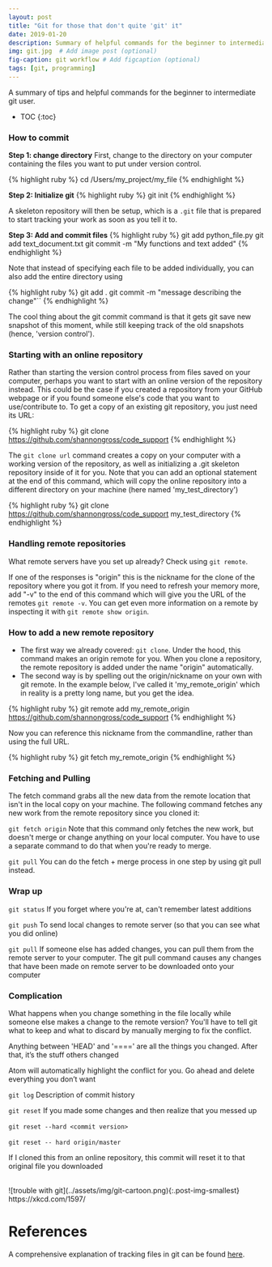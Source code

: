```yaml
---
layout: post
title: "Git for those that don't quite 'git' it"
date: 2019-01-20
description: Summary of helpful commands for the beginner to intermediate git user.
img: git.jpg  # Add image post (optional)
fig-caption: git workflow # Add figcaption (optional)
tags: [git, programming]
---
```

A summary of tips and helpful commands for the beginner to intermediate git user.

- TOC
{:toc}


### How to commit
__Step 1: change directory__
First, change to the directory on your computer containing the files you want to put under version control.

{% highlight ruby %}
cd  /Users/my_project/my_file
{% endhighlight %}

__Step 2: Initialize git__
{% highlight ruby %}
git init
{% endhighlight %}

A skeleton repository will then be setup, which is a ``.git`` file that is prepared to start tracking your work as soon as you tell it to.

__Step 3: Add and commit files__
{% highlight ruby %}
git add python_file.py git add text_document.txt git commit -m "My functions and text added"
{% endhighlight %}

Note that instead of specifying each file to be added individually, you can also add the entire directory using

{% highlight ruby %}
git add . git commit -m "message describing the change"``
{% endhighlight %}

The cool thing about the git commit command is that it gets git save new snapshot of this moment, while still keeping track of the old snapshots (hence, 'version control').

### Starting with an online repository
Rather than starting the version control process from files saved on your computer, perhaps you want to start with an online version of the repository instead. This could be the case if you created a repository from your GitHub webpage or if you found someone else's code that you want to use/contribute to. To get a copy of an existing git repository, you just need its URL:

{% highlight ruby %}
git clone https://github.com/shannongross/code_support
{% endhighlight %}

The ``git clone url`` command creates a copy on your computer with a working version of the repository, as well as initializing a .git skeleton repository inside of it for you. Note that you can add an optional statement at the end of this command, which will copy the online repository into a different directory on your machine (here named 'my_test_directory')

{% highlight ruby %}
git clone https://github.com/shannongross/code_support my_test_directory
{% endhighlight %}

### Handling remote repositories
What remote servers have you set up already? Check using `git remote`.

If one of the responses is "origin" this is the nickname for the clone of the repository where you got it from. If you need to refresh your memory more, add "-v" to the end of this command which will give you the URL of the remotes ``git remote -v``. You can get even more information on a remote by inspecting it with ``git remote show origin``.

### How to add a new remote repository
- The first way we already covered: ``git clone``. Under the hood, this command makes an origin remote for you. When you clone a repository, the remote repository is added under the name "origin" automatically.
- The second way is by spelling out the origin/nickname
on your own with git remote. In the example below, I've called it 'my_remote_origin' which in reality is a pretty long name, but you get the idea.

{% highlight ruby %}
git remote add my_remote_origin https://github.com/shannongross/code_support
{% endhighlight %}

Now you can reference this nickname from the commandline, rather than using the full URL.

{% highlight ruby %}
git fetch my_remote_origin
{% endhighlight %}

### Fetching and Pulling
The fetch command grabs all the new data from the remote location that isn't in the local copy on your machine. The following command fetches any new work from the remote repository since you cloned it:

``git fetch origin``
Note that this command only fetches the new work, but doesn't merge or change anything on your local computer. You have to use a separate command to do that when you're ready to merge.

``git pull``
You can do the fetch + merge process in one step by using git pull instead.

### Wrap up
``git status`` If you forget where you're at, can't remember latest additions

``git push`` To send local changes to remote server (so that you can see what you did online)

``git pull``   If someone else has added changes, you can pull them from the remote server to your computer. The git pull command causes any changes that have been made on remote server to be downloaded onto your computer

### Complication
What happens when you change something in the file locally while someone else makes a change to the remote version? You'll have to tell git what to keep and what to discard by manually merging to fix the conflict.

Anything between 'HEAD' and '====' are all the things you changed. After that, it’s the stuff others changed

Atom will automatically highlight the conflict for you. Go ahead and delete everything you don’t want

``git log``   Description of commit history

``git reset``   If you made some changes and then realize that you messed up

``git reset --hard <commit version>``

``git reset -- hard origin/master``

If I cloned this from an online repository, this commit will reset it to that original file you downloaded


<br>
![trouble with git](../assets/img/git-cartoon.png){:.post-img-smallest}
<div class ="post-img-caption">
https://xkcd.com/1597/
</div>

# References
A comprehensive explanation of tracking files in git can be found [here](https://git-scm.com/book/en/v2/Git-Basics-Recording-Changes-to-the-Repository).

